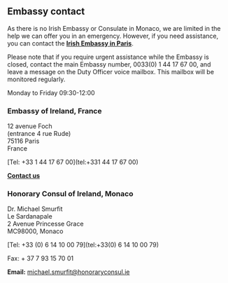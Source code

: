 ## Embassy contact

As there is no Irish Embassy or Consulate in Monaco, we are limited in the help we can offer you in an emergency. However, if you need assistance, you can contact the [**Irish Embassy in Paris**](https://www.ireland.ie/en/france/paris/contact/).

Please note that if you require urgent assistance while the Embassy is closed, contact the main Embassy number, 0033(0) 1 44 17 67 00, and leave a message on the Duty Officer voice mailbox. This mailbox will be monitored regularly.

Monday to Friday 09:30-12:00

### Embassy of Ireland, France

12 avenue Foch   
(entrance 4 rue Rude)   
75116 Paris   
France

[Tel: +33 1 44 17 67 00](tel:+331 44 17 67 00)

[**Contact us**](/en/france/paris/contact/)

### Honorary Consul of Ireland, Monaco

Dr. Michael Smurfit   
Le Sardanapale   
2 Avenue Princesse Grace   
MC98000, Monaco

[Tel: +33 (0) 6 14 10 00 79](tel:+33(0) 6 14 10 00 79)

Fax: + 37 7 93 15 70 01

**Email:** [michael.smurfit@honoraryconsul.ie](mailto:michael.smurfit@honoraryconsul.ie)